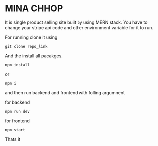 **MINA CHHOP**
==============

It is single product selling site built by using MERN stack. You have to change your stripe api code and other environment variable for it to run. 

For running clone it using

`git clone repo_link`

And the install all pacakges.

`npm install`

or

`npm i`

and then run backend and frontend with folling argumnent

for backend

`npm run dev`

for frontend

`npm start`

Thats it